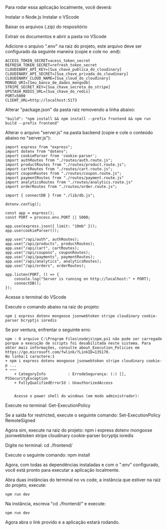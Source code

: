 Para rodar essa aplicação localmente, você deverá:

Instalar o Node.js
Instalar o VScode

Baixar os arquivos (.zip) do respositório

Extrair os documentos e abrir a pasta no VScode

Adicione o arquivo ".env" na raiz do projeto, este arquivo deve ser configurado da seguinte maneira (copie e cole no .end):

    ACCESS_TOKEN_SECRET=acess_token_secret
    REFRESH_TOKEN_SECRET=refresh_token_secret
    CLOUDINARY_API_KEY=[Sua_chave_publica_do_cloudinary]
    CLOUDINARY_API_SECRET=[Sua_chave_privada_do_cloudinary]
    CLOUDINARY_CLOUD_NAME=[Sua_cloud_do_cloudinary]
    MONGO_URI=[Seu_banco_de_dados_mongodb]
    STRIPE_SECRET_KEY=[Sua_chave_secreta_do_stripe]
    UPSTASH_REDIS_URL=[Sua_chave_do_redis]
    PORT=5000
    CLIENT_URL=http://localhost:5173

Alterar "package.json" da pasta raiz removendo a linha abaixo:

    "build": "npm install && npm install --prefix frontend && npm run build --prefix frontend"

Alterar o arquivo "server.js" na pasta backend (copie e cole o conteúdo abaixo no "server.js"):

    import express from "express";
    import dotenv from "dotenv";
    import cookieParser from 'cookie-parser';
    import authRoutes from "./routes/auth.route.js";
    import productRoutes from "./routes/product.route.js";
    import cartRoutes from "./routes/cart.route.js";
    import couponRoutes from "./routes/coupon.route.js";
    import paymentRoutes from "./routes/payment.route.js"
    import analyticsRoutes from "./routes/analytics.route.js"
    import orderRoutes from "./routes/order.route.js";
    
    import { connectDB } from "./lib/db.js";
    
    dotenv.config();
    
    const app = express();
    const PORT = process.env.PORT || 5000;
    
    app.use(express.json({ limit: "10mb" }));
    app.use(cookieParser());
    
    app.use("/api/auth", authRoutes);
    app.use("/api/products", productRoutes);
    app.use("/api/cart", cartRoutes);
    app.use("/api/coupons", couponRoutes);
    app.use("/api/payments", paymentRoutes);
    app.use("/api/analytics", analyticsRoutes);
    app.use("/api/orders", orderRoutes);
    
    app.listen(PORT, () => {
        console.log("Server is running on http://localhost:" + PORT);
        connectDB();
    });

Acesse o terminal do VScode

Execute o comando abaixo na raiz do projeto:

    npm i express dotenv mongoose jsonwebtoken stripe cloudinary cookie-parser bcryptjs ioredis

Se por ventura, enfrentar o seguinte erro:

    npm : O arquivo C:\Program Files\nodejs\npm.ps1 não pode ser carregado porque a execução de scripts foi desabilitada neste sistema. Para obter mais informações, consulte about_Execution_Policies em 
    https://go.microsoft.com/fwlink/?LinkID=135170.
    No linha:1 caractere:1
    + npm i express dotenv mongoose jsonwebtoken stripe cloudinary cookie-p ...
    + ~~~
        + CategoryInfo          : ErrodeSegurança: (:) [], PSSecurityException 
        + FullyQualifiedErrorId : UnauthorizedAccess
    
    
    	Acesse o power shell do windows (em modo administrador):

Execute no terminal: 
  Get-ExecutionPolicy

Se a saída for restricted, execute o seguinte comando: 
  Set-ExecutionPolicy RemoteSigned

Agora sim, execute na raiz do projeto: npm i express dotenv mongoose jsonwebtoken stripe cloudinary cookie-parser bcryptjs ioredis

Digite no terminal: cd ./frontend/ 

Execute o seguinte comando: 
npm install

Agora, com todas as dependências instaladas e com o ".env" configurado, você está pronto para executar a aplicação localmente.

Abra duas instâncias do terminal no vs code, a instância que estiver na raiz do projeto, execute:

    npm run dev

Na instância, escreva "cd ./frontend/" e execute:

    npm run dev

Agora abra o link provido e a aplicação estará rodando.
